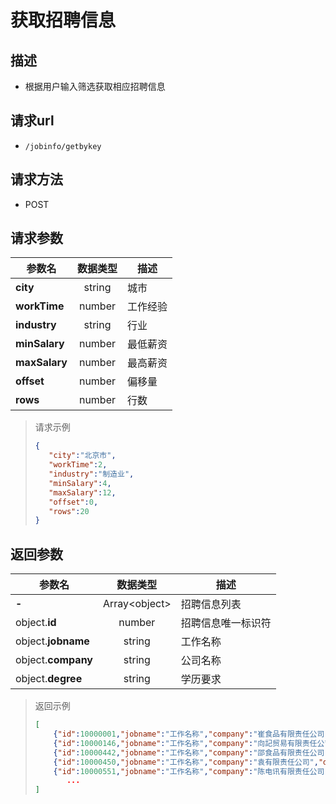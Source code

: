 # 获取招聘信息

## 描述

- 根据用户输入筛选获取相应招聘信息

## 请求url

- `/jobinfo/getbykey`

## 请求方法

- POST

## 请求参数

|参数名|数据类型|描述|
|---|:---:|---|
|**city**|string|城市|
|**workTime**|number|工作经验|
|**industry**|string|行业|
|**minSalary**|number|最低薪资|
|**maxSalary**|number|最高薪资|
|**offset**|number|偏移量|
|**rows**|number|行数|

>请求示例
>
>```json
>{
>    "city":"北京市",
>    "workTime":2,
>    "industry":"制造业",
>    "minSalary":4,
>    "maxSalary":12,
>    "offset":0,
>    "rows":20
>}
>```

## 返回参数

|参数名|数据类型|描述|
|---|:---:|---|
|**-**|Array\<object>|招聘信息列表|
|object.**id**|number|招聘信息唯一标识符|
|object.**jobname**|string|工作名称|
|object.**company**|string|公司名称|
|object.**degree**|string|学历要求|

> 返回示例
>
> ```json
> [
>     {"id":10000001,"jobname":"工作名称","company":"崔食品有限责任公司","degree":null},
>     {"id":10000146,"jobname":"工作名称","company":"向記贸易有限责任公司","degree":null},
>     {"id":10000442,"jobname":"工作名称","company":"邵食品有限责任公司","degree":null},
>     {"id":10000450,"jobname":"工作名称","company":"袁有限责任公司","degree":null},
>     {"id":10000551,"jobname":"工作名称","company":"陈电讯有限责任公司","degree":null},
>        ...
> ]
>```
